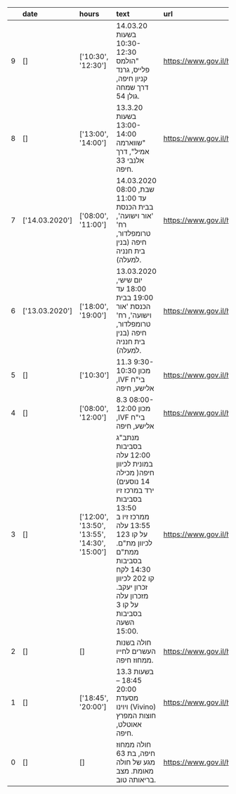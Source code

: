 |    | date           | hours                                         | text                                                                                                                                                                                                                            | url                                                                                                               |
|---:|:---------------|:----------------------------------------------|:--------------------------------------------------------------------------------------------------------------------------------------------------------------------------------------------------------------------------------|:------------------------------------------------------------------------------------------------------------------|
|  9 | []             | ['10:30', '12:30']                            | 14.03.20 בשעות 10:30-12:30 "הולמס פלייס, גרנד קניון חיפה, דרך שמחה גולן 54.                                                                                                                                                     | <a href=https://www.gov.il/he/departments/news/20032020_06>https://www.gov.il/he/departments/news/20032020_06</a> |
|  8 | []             | ['13:00', '14:00']                            | 13.3.20 בשעות 13:00-14:00 "שווארמה אמיל", דרך אלנבי 33 חיפה.                                                                                                                                                                    | <a href=https://www.gov.il/he/departments/news/20032020_06>https://www.gov.il/he/departments/news/20032020_06</a> |
|  7 | ['14.03.2020'] | ['08:00', '11:00']                            | 14.03.2020 שבת, 08:00 עד 11:00 בבית הכנסת 'אור וישועה', רח' טרומפלדור, חיפה (בנין בית חנניה למעלה).                                                                                                                             | <a href=https://www.gov.il/he/departments/news/20032020_04>https://www.gov.il/he/departments/news/20032020_04</a> |
|  6 | ['13.03.2020'] | ['18:00', '19:00']                            | 13.03.2020 יום שישי, 18:00 עד 19:00 בבית הכנסת 'אור וישועה', רח' טרומפלדור, חיפה (בנין בית חנניה למעלה).                                                                                                                        | <a href=https://www.gov.il/he/departments/news/20032020_04>https://www.gov.il/he/departments/news/20032020_04</a> |
|  5 | []             | ['10:30']                                     | 11.3 9:30-10:30 מכון ,IVF בי"ח אלישע, חיפה                                                                                                                                                                                      | <a href=https://www.gov.il/he/departments/news/19032020_05>https://www.gov.il/he/departments/news/19032020_05</a> |
|  4 | []             | ['08:00', '12:00']                            | 8.3 08:00-12:00 מכון ,IVF בי"ח אלישע, חיפה                                                                                                                                                                                      | <a href=https://www.gov.il/he/departments/news/19032020_05>https://www.gov.il/he/departments/news/19032020_05</a> |
|  3 | []             | ['12:00', '13:50', '13:55', '14:30', '15:00'] | מנתב"ג בסביבות 12:00 עלה במונית לכיוון חיפה( מכילה 14 נוסעים) ירד במרכז זיו בסביבות 13:50 ממרכז זיו ב 13:55 עלה על קו 123 לכיוון מת"ם. ממת"ם בסביבות 14:30 לקח קו 202 לכיוון זכרון יעקב. מזכרון עלה על קו 3 בסביבות השעה 15:00. | <a href=https://www.gov.il/he/departments/news/19032020_04>https://www.gov.il/he/departments/news/19032020_04</a> |
|  2 | []             | []                                            | חולה בשנות העשרים לחייו ממחוז חיפה.                                                                                                                                                                                             | <a href=https://www.gov.il/he/departments/news/19032020_04>https://www.gov.il/he/departments/news/19032020_04</a> |
|  1 | []             | ['18:45', '20:00']                            | 13.3 בשעות 18:45 – 20:00 מסעדת ויוינו (Vivino) חוצות המפרץ אאוטלט, חיפה.                                                                                                                                                        | <a href=https://www.gov.il/he/departments/news/19032020_03>https://www.gov.il/he/departments/news/19032020_03</a> |
|  0 | []             | []                                            | חולה ממחוז חיפה, בת 63 מגע של חולה מאומת. מצב בריאותה טוב.                                                                                                                                                                      | <a href=https://www.gov.il/he/departments/news/19032020_02>https://www.gov.il/he/departments/news/19032020_02</a> |